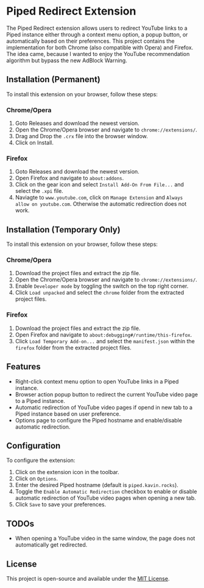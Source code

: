 # Piped Redirect Extension

The Piped Redirect extension allows users to redirect YouTube links to a Piped instance either through a context menu option, a popup button, or automatically based on their preferences. This project contains the implementation for both Chrome (also compatible with Opera) and Firefox.
The idea came, because I wanted to enjoy the YouTube recommendation algorithm but bypass the new AdBlock Warning.

## Installation (Permanent)

To install this extension on your browser, follow these steps:

### Chrome/Opera

1. Goto Releases and download the newest version.
2. Open the Chrome/Opera browser and navigate to `chrome://extensions/`.
3. Drag and Drop the `.crx` file into the browser window.
4. Click on Install.


### Firefox

1. Goto Releases and download the newest version.
2. Open Firefox and navigate to `about:addons`.
3. Click on the gear icon and select `Install Add-On From File...` and select the `.xpi` file.
4. Naviagte to `www.youtube.com`, click on `Manage Extension` and `Always allow on youtube.com`. Otherwise the automatic redirection does not work.

## Installation (Temporary Only)

To install this extension on your browser, follow these steps:

### Chrome/Opera

1. Download the project files and extract the zip file.
2. Open the Chrome/Opera browser and navigate to `chrome://extensions/`.
3. Enable `Developer mode` by toggling the switch on the top right corner.
4. Click `Load unpacked` and select the `chrome` folder from the extracted project files.

### Firefox

1. Download the project files and extract the zip file.
2. Open Firefox and navigate to `about:debugging#/runtime/this-firefox`.
3. Click `Load Temporary Add-on...` and select the `manifest.json` within the `firefox` folder from the extracted project files.

## Features

- Right-click context menu option to open YouTube links in a Piped instance.
- Browser action popup button to redirect the current YouTube video page to a Piped instance.
- Automatic redirection of YouTube video pages if opend in new tab to a Piped instance based on user preference.
- Options page to configure the Piped hostname and enable/disable automatic redirection.

## Configuration

To configure the extension:

1. Click on the extension icon in the toolbar.
2. Click on `Options`.
3. Enter the desired Piped hostname (default is `piped.kavin.rocks`).
4. Toggle the `Enable Automatic Redirection` checkbox to enable or disable automatic redirection of YouTube video pages when opening a new tab.
5. Click `Save` to save your preferences.

## TODOs

- When opening a YouTube video in the same window, the page does not automatically get redirected.

## License

This project is open-source and available under the [MIT License](LICENSE).
